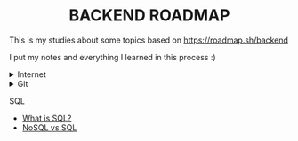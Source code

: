 
<h1 align="center"> BACKEND ROADMAP </h1>

This is my studies about some topics based on https://roadmap.sh/backend

I put my notes and everything I learned in this process :)

<details> 
<summary>Internet</summary> 
	<ul>
			<li>How does the internet work?</li>
	</ul>
</details>

<details> 
<summary>Git</summary> 
	<ul>
			
	</ul>
</details>

SQL
* [What is SQL?](SQL/what_is_sql.md)
* [NoSQL vs SQL](SQL/nosql_vs_sql.md)
